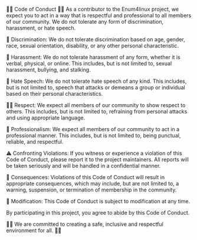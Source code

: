 :guardsman: Code of Conduct :guardsman:
As a contributor to the Enum4linux project, we expect you to act in a way that is respectful and professional to all members of our community. We do not tolerate any form of discrimination, harassment, or hate speech.

:no_entry_sign: Discrimination: We do not tolerate discrimination based on age, gender, race, sexual orientation, disability, or any other personal characteristic.

:no_entry_sign: Harassment: We do not tolerate harassment of any form, whether it is verbal, physical, or online. This includes, but is not limited to, sexual harassment, bullying, and stalking.

:no_entry_sign: Hate Speech: We do not tolerate hate speech of any kind. This includes, but is not limited to, speech that attacks or demeans a group or individual based on their personal characteristics.

:guardsman: Respect: We expect all members of our community to show respect to others. This includes, but is not limited to, refraining from personal attacks and using appropriate language.

:briefcase: Professionalism: We expect all members of our community to act in a professional manner. This includes, but is not limited to, being punctual, reliable, and respectful.

:warning: Confronting Violations: If you witness or experience a violation of this Code of Conduct, please report it to the project maintainers. All reports will be taken seriously and will be handled in a confidential manner.

:rotating_light: Consequences: Violations of this Code of Conduct will result in appropriate consequences, which may include, but are not limited to, a warning, suspension, or termination of membership in the community.

:wrench: Modification: This Code of Conduct is subject to modification at any time.

By participating in this project, you agree to abide by this Code of Conduct.

:guardsman: We are committed to creating a safe, inclusive and respectful environment for all. :guardsman:
